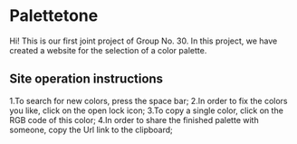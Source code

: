 # Palettetone
Hi! This is our first joint project of Group No. 30. In this project, we have created a website for the selection of a color palette. 
## Site operation instructions
1.To search for new colors, press the space bar;
2.In order to fix the colors you like, click on the open lock icon;
3.To copy a single color, click on the RGB code of this color;
4.In order to share the finished palette with someone, copy the Url link to the clipboard;